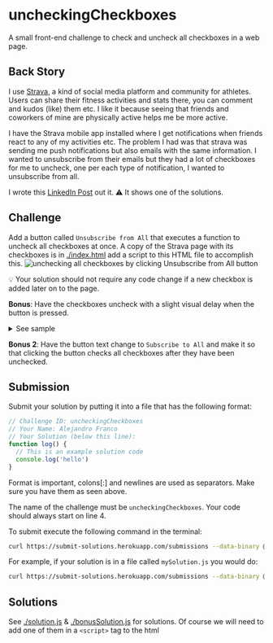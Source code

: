 # uncheckingCheckboxes

A small front-end challenge to check and uncheck all checkboxes in a web page.

## Back Story

I use [Strava](https://www.strava.com/), a kind of social media platform and community for athletes. Users can share their fitness activities and stats there, you can comment and kudos (like) them etc. I like it because seeing that friends and coworkers of mine are physically active helps me be more active.

I have the Strava mobile app installed where I get notifications when friends react to any of my activities etc. The problem I had was that strava was sending me push notifications but also emails with the same information. I wanted to unsubscribe from their emails but they had a lot of checkboxes for me to uncheck, one per each type of notification, I wanted to unsubscribe from all.

I wrote this [LinkedIn Post](https://www.linkedin.com/posts/alejandro-franco_little-moments-that-remind-me-that-being-activity-6764023070257618944-aZ-7) out it. ⚠️ It shows one of the solutions.

## Challenge

Add a button called `Unsubscribe from All` that executes a function to uncheck all checkboxes at once.
A copy of the Strava page with its checkboxes is in [./index.html](./index.html) add a script to this HTML file to accomplish this.
![unchecking all checkboxes by clicking Unsubscribe from All button](https://media.giphy.com/media/AUlsgFZB2E5jR2ivX1/giphy.gif)

💡 Your solution should not require any code change if a new checkbox is added later on to the page.

**Bonus**: Have the checkboxes uncheck with a slight visual delay when the button is pressed.

<details>
<summary>See sample</summary>

![unchecking all checkboxes by clicking Unsubscribe from All button with delay](https://media.giphy.com/media/zA19R4hlUAplzZfq9d/giphy.gif)
</details>

**Bonus 2**: Have the button text change to `Subscribe to All` and make it so that clicking the button checks all checkboxes after they have been unchecked.

## Submission

Submit your solution by putting it into a file that has the following format:

```js
// Challenge ID: uncheckingCheckboxes
// Your Name: Alejandro Franco
// Your Solution (below this line):
function log() {
  // This is an example solution code
  console.log('hello')
}
```

Format is important, colons[:] and newlines are used as separators. Make sure you have them as seen above.

The name of the challenge must be `uncheckingCheckboxes`. Your code should always start on line 4.

To submit execute the following command in the terminal:

```sh
curl https://submit-solutions.herokuapp.com/submissions --data-binary @<PATH_TO_SOLUTION_FILE> -H 'Content-Type: text/plain'
```

For example, if your solution is in a file called `mySolution.js` you would do:

```sh
curl https://submit-solutions.herokuapp.com/submissions --data-binary @mySolution.js -H 'Content-Type: text/plain'
```

## Solutions

See [./solution.js](./solution.js) & [./bonusSolution.js](./bonusSolution.js) for solutions. Of course we will need to add one of them in a `<script>` tag to the html
